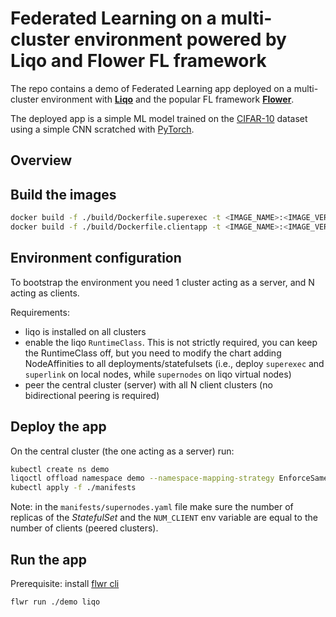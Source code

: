 # Federated Learning on a multi-cluster environment powered by Liqo and Flower FL framework

The repo contains a demo of Federated Learning app deployed on a multi-cluster environment with **[Liqo](https://liqo.io)** and the popular FL framework **[Flower](https://flower.ai/)**.

The deployed app is a simple ML model trained on the [CIFAR-10](https://www.cs.toronto.edu/~kriz/cifar.html) dataset using a simple CNN scratched with [PyTorch](https://pytorch.org/).

## Overview

## Build the images

```bash
docker build -f ./build/Dockerfile.superexec -t <IMAGE_NAME>:<IMAGE_VERSION> ./demo
docker build -f ./build/Dockerfile.clientapp -t <IMAGE_NAME>:<IMAGE_VERSION> ./demo
```

## Environment configuration

To bootstrap the environment you need 1 cluster acting as a server, and N acting as clients.

Requirements:
- liqo is installed on all clusters
- enable the liqo `RuntimeClass`. This is not strictly required, you can keep the RuntimeClass off, but you need to modify the chart adding NodeAffinities to all deployments/statefulsets (i.e., deploy `superexec` and `superlink` on local nodes, while `supernodes` on liqo virtual nodes)
- peer the central cluster (server) with all N client clusters (no bidirectional peering is required)

## Deploy the app

On the central cluster (the one acting as a server) run:

```bash
kubectl create ns demo
liqoctl offload namespace demo --namespace-mapping-strategy EnforceSameName
kubectl apply -f ./manifests
```

Note: in the `manifests/supernodes.yaml` file make sure the number of replicas of the *StatefulSet* and the `NUM_CLIENT` env variable are equal to the number of clients (peered clusters).

## Run the app

Prerequisite: install [flwr cli](https://flower.ai/docs/framework/how-to-install-flower.html)

```bash
flwr run ./demo liqo
```

